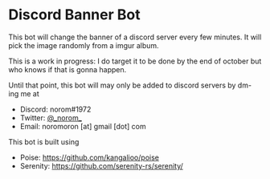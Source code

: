 # Discord Banner Bot

This bot will change the banner of a discord server every few minutes.
It will pick the image randomly from a imgur album.

This is a work in progress: I do target it to be done by the end of october but who knows if that is gonna happen.

Until that point, this bot will may only be added to discord servers by dm-ing me at 
- Discord: norom#1972
- Twitter: [@\_norom\_](https://twitter.com/_norom_)
- Email: noromoron \[at\] gmail \[dot\] com


This bot is built using
- Poise: https://github.com/kangalioo/poise
- Serenity: https://github.com/serenity-rs/serenity/
